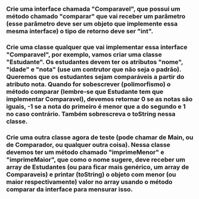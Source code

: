 ### Crie uma interface chamada "Comparavel", que possui um método chamado "comparar" que vai receber um parâmetro (esse parâmetro deve ser um objeto que implemente essa mesma interface) o tipo de retorno deve ser "int".

### Crie uma classe qualquer que vai implementar essa interface "Comparavel", por exemplo, vamos criar uma classe "Estudante". Os estudantes devem ter os atributos "nome", "idade" e "nota" (use um contrutor que não seja o padrão). Queremos que os estudantes sejam comparáveis a partir do atributo nota. Quando for sobescrever (polimorfismo) o método comparar (lembre-se que Estudante tem que implementar Comparavel), devemos retornar 0 se as notas são iguais, -1 se a nota do primeiro é menor que a do segundo e 1 no caso contrário. Também sobrescreva o toString nessa classe.

### Crie uma outra classe agora de teste (pode chamar de Main, ou de Comparador, ou qualquer outra coisa). Nessa classe devemos ter um método chamado "imprimeMenor" e "imprimeMaior", que como o nome sugere, deve receber um array de Estudantes (ou para ficar mais genérico, um array de Comparaveis) e printar (toString) o objeto com menor (ou maior respectivamente) valor no array usando o método comparar da interface para mensurar isso.
